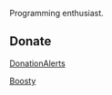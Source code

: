 Programming enthusiast.

## Donate

[DonationAlerts](https://donationalerts.com/r/oklookat)

[Boosty](https://boosty.to/oklookat/donate)
